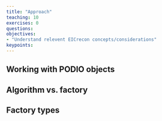 ```yaml
---
title: "Approach"
teaching: 10
exercises: 0
questions:
objectives:
- "Understand relevent EICrecon concepts/considerations"
keypoints:
---
```


## Working with PODIO objects

## Algorithm vs. factory

## Factory types
